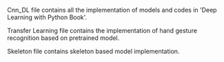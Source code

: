 Cnn_DL file contains all the implementation of models and codes in 'Deep Learning with Python Book'.

Transfer Learning file contains the implementation of hand gesture recognition based on pretrained model.

Skeleton file contains skeleton based model implementation.
